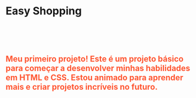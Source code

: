 
 <H1>Easy Shopping</H1>
 <br >  
<br>
<br>
<h2 style="color:#ff5733;">Meu primeiro projeto! Este é um projeto básico para começar a desenvolver minhas habilidades em HTML e CSS. Estou animado para aprender mais e criar projetos incríveis no futuro.</h2>
